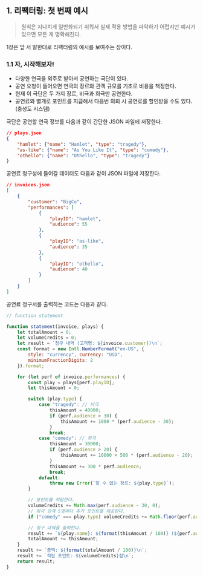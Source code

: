## 1. 리팩터링: 첫 번째 예시

> 원칙은 지나치게 일반화되기 쉬워서 실제 적용 방법을 파악하기 어렵지만 예시가 있으면 모든 게 명확해진다.  

1장은 앞 서 말한대로 리팩터링의 예시를 보여주는 장이다.

### 1.1 자, 시작해보자!

- 다양한 연극을 외주로 받아서 공연하는 극단이 있다.
- 공연 요청이 들어오면 연극의 장르와 관객 규모를 기초로 비용을 책정한다.
- 현재 이 극단은 두 가지 장르, 비극과 희극만 공연한다.
- 공연료와 별개로 포인트를 지급해서 다음번 의뢰 시 공연료를 할인받을 수도 있다.(충성도 시스템)

극단은 공연할 연극 정보를 다음과 같이 간단한 JSON 파일에 저장한다.

```json
// plays.json
{
    "hamlet": {"name": "Hamlet", "type": "tragedy"},
    "as-like": {"name": "As You Like It", "type": "comedy"},
    "othello": {"name": "Othello", "type": "tragedy"}
}
```

공연료 청구성에 들어갈 데이터도 다음과 같이 JSON 파일에 저장한다.

```json
// invoices.json
[
    {
        "customer": "BigCo",
        "performances": [
            {
                "playID": "hamlet",
                "audience": 55
            },
            {
                "playID": "as-like",
                "audience": 35
            },
            {
                "playID": "othello",
                "audience": 40
            }
        ]
    }
]
```

공연료 청구서를 출력하는 코드는 다음과 같다.

```javascript
// function statement

function statement(invoice, plays) {
    let totalAmount = 0;
    let volumeCredits = 0;
    let result = `청구 내역 (고객명: ${invoice.customer})\n`;
    const format = new Intl.NumberFormat("en-US", {
        style: "currency", currency: "USD",
        minimumFractionDigits: 2
    }).format;

    for (let perf of invoice.performances) {
        const play = plays[perf.playID];
        let thisAmount = 0;

        switch (play.type) {
            case "tragedy": // 비극
                thisAmount = 40000;
                if (perf.audience > 30) {
                    thisAmount += 1000 * (perf.audience - 30);
                }
                break;
            case "comedy": // 희극
                thisAmount = 30000;
                if (perf.audience > 20) {
                    thisAmount += 10000 + 500 * (perf.audience - 20);
                }
                thisAmount += 300 * perf.audience;
                break;
            default:
                throw new Error(`알 수 없는 장르: ${play.type}`);
        }

        // 포인트를 적립한다.
        volumeCredits += Math.max(perf.audience - 30, 0);
        // 희극 관객 5명마다 추가 포인트를 제공한다.
        if ("comedy" === play.type) volumeCredits += Math.floor(perf.audience / 5);

        // 청구 내역을 출력한다.
        result += `${play.name}: ${format(thisAmount / 100)} (${perf.audience}석)\n`;
        totalAmount += thisAmount;
    }
    result += `총액: ${format(totalAmount / 100)}\n`;
    result += `적립 포인트: ${volumeCredits}점\n`;
    return result;
}
```

